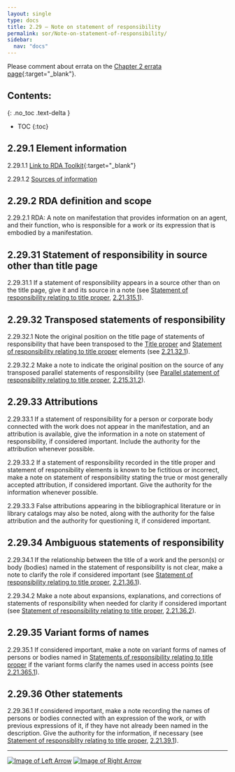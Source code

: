 ```yaml
---
layout: single
type: docs
title: 2.29 — Note on statement of responsibility
permalink: sor/Note-on-statement-of-responsibility/
sidebar:
  nav: "docs"
---
```


Please comment about errata on the [Chapter 2 errata page](https://docs.google.com/document/d/1EIUzwP4vZYQVog9SmPqjvr3qqmYzTni4lyz58kmVp7c/edit#heading=h.5k93kjwmmcza){:target="_blank"}.

## Contents:
{: .no_toc .text-delta }

- TOC
{:toc}

## 2.29.1 Element information

<a name="2.29.1.1">2.29.1.1</a> [Link to RDA Toolkit](https://beta.rdatoolkit.org/Content?externalId=en-US_ala-ec50e693-78cd-3171-8f30-0d5be6e8a634){:target="_blank"}

<a name="2.29.1.2">2.29.1.2</a> [Sources of information](/DCRMR/sor/#2011-sources-of-information)

## 2.29.2 RDA definition and scope

<a name="2.29.2.1">2.29.2.1</a> RDA: A note on manifestation that provides information on an agent, and their function, who is responsible for a work or its expression that is embodied by a manifestation.

## 2.29.31 Statement of responsibility in source other than title page 

<a name="2.29.31.1">2.29.31.1</a> If a statement of responsibility appears in a source other than on the title page, give it and its source in a note (see [Statement of responsibility relating to title proper](/DCRMR/sor/Statement-of-responsibility-relating-to-title-proper/), [2.21.315.1](/DCRMR/sor/Statement-of-responsibility-relating-to-title-proper/#2.21.315.1)).

## 2.29.32 Transposed statements of responsibility 

<a name="2.29.32.1">2.29.32.1</a> Note the original position on the title page of statements of responsibility that have been transposed to the [Title proper](/DCRMR/title/Title-proper/) and [Statement of responsibility relating to title proper](/DCRMR/sor/Statement-of-responsibility-relating-to-title-proper/) elements (see [2.21.32.1](/DCRMR/sor/Statement-of-responsibility-relating-to-title-proper/#2.21.32.1)).

<a name="2.29.32.2">2.29.32.2</a> Make a note to indicate the original position on the source of any transposed parallel statements of responsibility (see [Parallel statement of responsibility relating to title proper](/DCRMR/sor/Parallel-statement-of-responsibility-relating-to-title-proper/), [2.215.31.2](/DCRMR/sor/Parallel-statement-of-responsibility-relating-to-title-proper/#2.215.31.2)).

## 2.29.33 Attributions

<a name="2.29.33.1">2.29.33.1</a> If a statement of responsibility for a person or corporate body connected with the work does not appear in the manifestation, and an attribution is available, give the information in a note on statement of responsibility, if considered important. Include the authority for the attribution whenever possible.

<a name="2.29.33.2">2.29.33.2</a> If a statement of responsibility recorded in the title proper and statement of responsibility elements is known to be fictitious or incorrect, make a note on statement of responsibility stating the true or most generally accepted attribution, if considered important. Give the authority for the information whenever possible.

<a name="2.29.33.3">2.29.33.3</a> False attributions appearing in the bibliographical literature or in library catalogs may also be noted, along with the authority for the false attribution and the authority for questioning it, if considered important.

## 2.29.34 Ambiguous statements of responsibility

<a name="2.29.34.1">2.29.34.1</a> If the relationship between the title of a work and the person(s) or body (bodies) named in the statement of responsibility is not clear,  make a note to clarify the role if considered important (see [Statement of responsibility relating to title proper](/DCRMR/sor/Statement-of-responsibility-relating-to-title-proper/), [2.21.36.1](/DCRMR/sor/Statement-of-responsibility-relating-to-title-proper/#2.21.36.1)).

<a name="2.29.34.2">2.29.34.2</a> Make a note about expansions, explanations, and corrections of statements of responsibility when needed for clarity if considered important (see [Statement of responsibility relating to title proper](/DCRMR/sor/Statement-of-responsibility-relating-to-title-proper/), [2.21.36.2](/DCRMR/sor/Statement-of-responsibility-relating-to-title-proper/#2.21.36.2)).

## 2.29.35 Variant forms of names

<a name="2.29.35.1">2.29.35.1</a> If considered important, make a note on variant forms of names of persons or bodies named in [Statements of responsibility relating to title proper](/DCRMR/sor/Statement-of-responsibility-relating-to-title-proper/) if the variant forms clarify the names used in access points (see [2.21.365.1](/DCRMR/sor/Statement-of-responsibility-relating-to-title-proper/#2.21.365.1)).

## 2.29.36 Other statements

<a name="2.29.36.1">2.29.36.1</a> If considered important, make a note recording the names of persons or bodies connected with an expression of the work, or with previous expressions of it, if they have not already been named in the description. Give the authority for the information, if necessary (see [Statement of responsiblity relating to title proper](/DCRMR/sor/Statement-of-responsibility-relating-to-title-proper/), [2.21.39.1](/DCRMR/sor/Statement-of-responsibility-relating-to-title-proper/#2.21.39.1)).

---

[![Image of Left Arrow](https://rbms-bsc.github.io/DCRMR/assets/pictures/navigation/Arrow_Left.png "2.215 — Parallel statement of responsibility relating to title proper")](/DCRMR/sor/Parallel-statement-of-responsibility-relating-to-title-proper/) [![Image of Right Arrow](https://rbms-bsc.github.io/DCRMR/assets/pictures/navigation/Arrow_Right.png "3 — Edition")](/DCRMR/edition/)